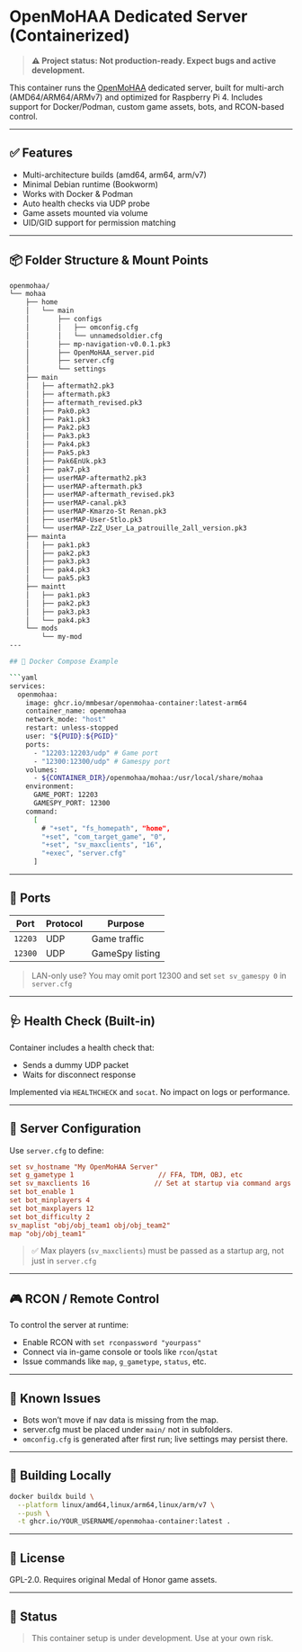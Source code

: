# OpenMoHAA Dedicated Server (Containerized)

> **⚠️ Project status: Not production-ready. Expect bugs and active development.**

This container runs the [OpenMoHAA](https://github.com/openmoh/openmohaa) dedicated server, built for multi-arch (AMD64/ARM64/ARMv7) and optimized for Raspberry Pi 4. Includes support for Docker/Podman, custom game assets, bots, and RCON-based control.

---

## ✅ Features

- Multi-architecture builds (amd64, arm64, arm/v7)
- Minimal Debian runtime (Bookworm)
- Works with Docker & Podman
- Auto health checks via UDP probe
- Game assets mounted via volume
- UID/GID support for permission matching

---

## 📦 Folder Structure & Mount Points

```bash
openmohaa/
└── mohaa
    ├── home
    │   └── main
    │       ├── configs
    │       │   ├── omconfig.cfg
    │       │   └── unnamedsoldier.cfg
    │       ├── mp-navigation-v0.0.1.pk3
    │       ├── OpenMoHAA_server.pid
    │       ├── server.cfg
    │       └── settings
    ├── main
    │   ├── aftermath2.pk3
    │   ├── aftermath.pk3
    │   ├── aftermath_revised.pk3
    │   ├── Pak0.pk3
    │   ├── Pak1.pk3
    │   ├── Pak2.pk3
    │   ├── Pak3.pk3
    │   ├── Pak4.pk3
    │   ├── Pak5.pk3
    │   ├── Pak6EnUk.pk3
    │   ├── pak7.pk3
    │   ├── userMAP-aftermath2.pk3
    │   ├── userMAP-aftermath.pk3
    │   ├── userMAP-aftermath_revised.pk3
    │   ├── userMAP-canal.pk3
    │   ├── userMAP-Kmarzo-St Renan.pk3
    │   ├── userMAP-User-Stlo.pk3
    │   └── userMAP-ZzZ_User_La_patrouille_2all_version.pk3
    ├── mainta
    │   ├── pak1.pk3
    │   ├── pak2.pk3
    │   ├── pak3.pk3
    │   ├── pak4.pk3
    │   └── pak5.pk3
    ├── maintt
    │   ├── pak1.pk3
    │   ├── pak2.pk3
    │   ├── pak3.pk3
    │   └── pak4.pk3
    └── mods
        └── my-mod
---

## 🧩 Docker Compose Example

```yaml
services:
  openmohaa:
    image: ghcr.io/mmbesar/openmohaa-container:latest-arm64
    container_name: openmohaa
    network_mode: "host"
    restart: unless-stopped
    user: "${PUID}:${PGID}"
    ports:
      - "12203:12203/udp" # Game port
      - "12300:12300/udp" # Gamespy port
    volumes:
      - ${CONTAINER_DIR}/openmohaa/mohaa:/usr/local/share/mohaa
    environment:
      GAME_PORT: 12203
      GAMESPY_PORT: 12300
    command:
      [
        # "+set", "fs_homepath", "home",
        "+set", "com_target_game", "0",
        "+set", "sv_maxclients", "16",
        "+exec", "server.cfg"
      ]
```

---

## 🚪 Ports

| Port    | Protocol | Purpose         |
| ------- | -------- | --------------- |
| `12203` | UDP      | Game traffic    |
| `12300` | UDP      | GameSpy listing |

> LAN-only use? You may omit port 12300 and set `set sv_gamespy 0` in `server.cfg`

---

## 🩺 Health Check (Built-in)

Container includes a health check that:

* Sends a dummy UDP packet
* Waits for disconnect response

Implemented via `HEALTHCHECK` and `socat`. No impact on logs or performance.

---

## 🧠 Server Configuration

Use `server.cfg` to define:

```cfg
set sv_hostname "My OpenMoHAA Server"
set g_gametype 1                     // FFA, TDM, OBJ, etc
set sv_maxclients 16                // Set at startup via command args
set bot_enable 1
set bot_minplayers 4
set bot_maxplayers 12
set bot_difficulty 2
sv_maplist "obj/obj_team1 obj/obj_team2"
map "obj/obj_team1"
```

> ✅ Max players (`sv_maxclients`) must be passed as a startup arg, not just in `server.cfg`

---

## 🎮 RCON / Remote Control

To control the server at runtime:

* Enable RCON with `set rconpassword "yourpass"`
* Connect via in-game console or tools like `rcon`/`qstat`
* Issue commands like `map`, `g_gametype`, `status`, etc.

---

## 🐛 Known Issues

* Bots won’t move if nav data is missing from the map.
* server.cfg must be placed under `main/` not in subfolders.
* `omconfig.cfg` is generated after first run; live settings may persist there.

---

## 🔧 Building Locally

```bash
docker buildx build \
  --platform linux/amd64,linux/arm64,linux/arm/v7 \
  --push \
  -t ghcr.io/YOUR_USERNAME/openmohaa-container:latest .
```

---

## 📝 License

GPL-2.0. Requires original Medal of Honor game assets.

---

## 📌 Status

> This container setup is under development. Use at your own risk.
